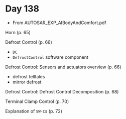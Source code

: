 # Day 138

* From AUTOSAR\_EXP\_AIBodyAndComfort.pdf

Horn (p. 65)

Defrost Control (p. 66)
* `DC`
* `DefrostControl` software component

Defrost Control: Sensors and actuators overview (p. 66)
* defrost telltales
* mirror defrost

Defrost Control: Defrost Control Decomposition (p. 68)

Terminal Clamp Control (p. 70)

Explanation of `SW-C`s (p. 72)
